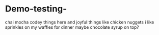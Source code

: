 # Demo-testing-
chai
mocha 
codey things here 
and joyful things like chicken nuggets 
i like sprinkles on my waffles for dinner 
maybe chocolate syrup on top? 

